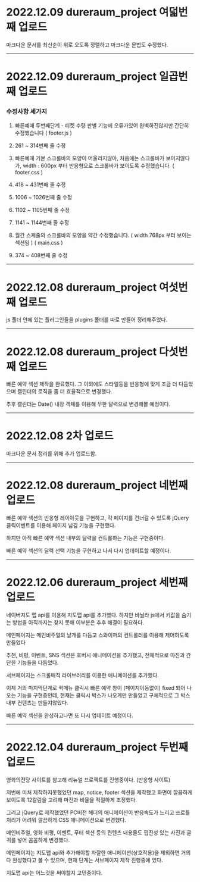 
# 2022.12.09 dureraum_project 여덟번째 업로드

마크다운 문서를 최신순이 위로 오도록 정렬하고 마크다운 문법도 수정했다.

------

# 2022.12.09 dureraum_project 일곱번째 업로드

### 수정사항 세가지

1. 빠른예매 두번째단계 - 티켓 수량 판별 기능에 오류가있어 완벽하진않지만 간단히 수정했습니다 ( footer.js )
  1. 261 ~ 314번째 줄 수정

1. 빠른예매 기본 스크롤바의 모양이 어울리지않아, 처음에는 스크롤바가 보이지않다가,  width : 600px 부터 반응형으로 스크롤바가 보이도록 수정했습니다. ( footer.css )
  1. 418 ~ 431번째 줄 수정
  1. 1006 ~ 1026번째 줄 수정
  1. 1102 ~ 1105번째 줄 수정
  1. 1141 ~ 1144번째 줄 수정

1. 월간 스케줄의 스크롤바의 모양을 약간 수정했습니다. ( width 768px 부터 보이는 섹션임 ) ( main.css )
  1. 374 ~ 408번째 줄 수정

------

# 2022.12.08 dureraum_project 여섯번째 업로드

js 폴더 안에 있는 플러그인들을 plugins 폴더를 따로 만들어 정리해주었다.

------

# 2022.12.08 dureraum_project 다섯번째 업로드

빠른 예약 섹션 제작을 완료했다. 그 이외에도 스타일등을 반응형에 맞게 조금 더 다듬었으며 캘린더의 로직을 좀 더 효율적으로 변경했다.

추후 캘린더는 Date() 내장 객체를 이용해 무한 달력으로 변경해볼 예정이다.

------

# 2022.12.08 2차 업로드

마크다운 문서 정리를 위해 추가 업로드함.

------

# 2022.12.08  dureraum_project 네번째 업로드

빠른 예약 섹션의 반응형 레이아웃을 구현하고, 각 페이지를 건너갈 수 있도록 jQuery 클릭이벤트를 이용해 페이지 넘김 기능을 구현했다.

하지만 아직 빠른 예약 섹션 내부의 달력을 컨트롤하는 기능은 구현중이다.

빠른 예약 섹션의 달력 선택 기능을 구현하고 나서 다시 업데이트할 예정이다.

------

# 2022.12.06  dureraum_project 세번째 업로드

네이버지도 맵 api를 이용해 지도맵 api를 추가했다. 하지만 바닐라 js에서 키값을 숨기는 방법을 아직까지는 찾지 못해 이부분은 추후 해결이 필요하다.

메인페이지는 메인비주얼의 날개를 다듬고 스와이퍼의 컨트롤러를 이용해 제어하도록 만들었다

추천, 비평, 이벤트, SNS 섹션은 호버시 애니메이션을 추가했고, 전체적으로 마진과 간단한 기능들을 다듬었다.

서브페이지는 스크롤매직 라이브러리를 이용한 애니메이션을 추가했다.

이제 거의 마지막단계로 퀵메뉴 클릭시 빠른 예약 창이 (페이지이동없이) fixed 되어 나오는 기능을 구현중인데, 현재는 클릭시 박스가 나오게만 만들었고
구체적으로 그 박스 내부 컨텐츠는 만들지않았다.

빠른 예약 섹션을 완성하고나면 또 다시 업데이트 예정이다.

------

# 2022.12.04  dureraum_project 두번째 업로드

영화의전당 사이트를 참고해 리뉴얼 프로젝트를 진행중이다. (반응형 사이트)

저번에 미처 제작하지못했었던 map, notice, footer 섹션을 제작했고 화면이 깔끔하게 보이도록 12칼럼을 고려해 마진과 비율을 적절하게 조정했다.

그리고 jQuery로 제작했었던 PC버전 헤더의 애니메이션이 반응속도가 느리고 쓰로틀 처리가 어려워 깔끔하게 CSS 애니메이션으로 변경했다.

메인비주얼, 영화 비평, 이벤트, 푸터 섹션 등의 컨텐츠 내용물도 핍진성 있는 사진과 글귀를 넣어 꼼꼼하게 변경했다.

메인페이지는 지도맵 api와 추가해야할 자잘한 애니메이션(상호작용)을 제외하면 거의 다 완성했다고 볼 수 있으며, 현재 단계는 서브페이지 제작 진행중에 있다.

지도맵 api는 어느것을 써야할지 고민중이다.